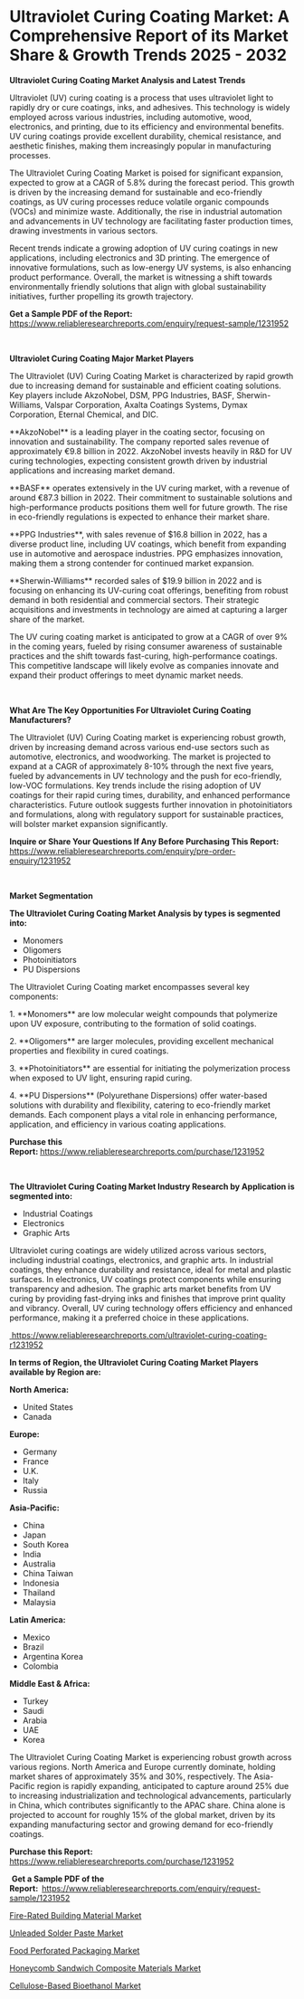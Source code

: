 <p><h1>Ultraviolet Curing Coating Market: A Comprehensive Report of its Market Share & Growth Trends 2025 - 2032</h1></p><p><strong>Ultraviolet Curing Coating Market Analysis and Latest Trends</strong></p>
<p><p>Ultraviolet (UV) curing coating is a process that uses ultraviolet light to rapidly dry or cure coatings, inks, and adhesives. This technology is widely employed across various industries, including automotive, wood, electronics, and printing, due to its efficiency and environmental benefits. UV curing coatings provide excellent durability, chemical resistance, and aesthetic finishes, making them increasingly popular in manufacturing processes.</p><p>The Ultraviolet Curing Coating Market is poised for significant expansion, expected to grow at a CAGR of 5.8% during the forecast period. This growth is driven by the increasing demand for sustainable and eco-friendly coatings, as UV curing processes reduce volatile organic compounds (VOCs) and minimize waste. Additionally, the rise in industrial automation and advancements in UV technology are facilitating faster production times, drawing investments in various sectors.</p><p>Recent trends indicate a growing adoption of UV curing coatings in new applications, including electronics and 3D printing. The emergence of innovative formulations, such as low-energy UV systems, is also enhancing product performance. Overall, the market is witnessing a shift towards environmentally friendly solutions that align with global sustainability initiatives, further propelling its growth trajectory.</p></p>
<p><strong>Get a Sample PDF of the Report:&nbsp;</strong> <a href="https://www.reliableresearchreports.com/enquiry/request-sample/1231952?utm_campaign=41&utm_medium=2&utm_source=Github&utm_content=ia&utm_term=03042025&utm_id=ultraviolet-curing-coating">https://www.reliableresearchreports.com/enquiry/request-sample/1231952</a></p>
<p>&nbsp;</p>
<p><strong>Ultraviolet Curing Coating Major Market Players</strong></p>
<p><p>The Ultraviolet (UV) Curing Coating Market is characterized by rapid growth due to increasing demand for sustainable and efficient coating solutions. Key players include AkzoNobel, DSM, PPG Industries, BASF, Sherwin-Williams, Valspar Corporation, Axalta Coatings Systems, Dymax Corporation, Eternal Chemical, and DIC.</p><p>**AkzoNobel** is a leading player in the coating sector, focusing on innovation and sustainability. The company reported sales revenue of approximately €9.8 billion in 2022. AkzoNobel invests heavily in R&D for UV curing technologies, expecting consistent growth driven by industrial applications and increasing market demand.</p><p>**BASF** operates extensively in the UV curing market, with a revenue of around €87.3 billion in 2022. Their commitment to sustainable solutions and high-performance products positions them well for future growth. The rise in eco-friendly regulations is expected to enhance their market share.</p><p>**PPG Industries**, with sales revenue of $16.8 billion in 2022, has a diverse product line, including UV coatings, which benefit from expanding use in automotive and aerospace industries. PPG emphasizes innovation, making them a strong contender for continued market expansion.</p><p>**Sherwin-Williams** recorded sales of $19.9 billion in 2022 and is focusing on enhancing its UV-curing coat offerings, benefiting from robust demand in both residential and commercial sectors. Their strategic acquisitions and investments in technology are aimed at capturing a larger share of the market.</p><p>The UV curing coating market is anticipated to grow at a CAGR of over 9% in the coming years, fueled by rising consumer awareness of sustainable practices and the shift towards fast-curing, high-performance coatings. This competitive landscape will likely evolve as companies innovate and expand their product offerings to meet dynamic market needs.</p></p>
<p>&nbsp;</p>
<p><strong>What Are The Key Opportunities For Ultraviolet Curing Coating Manufacturers?</strong></p>
<p><p>The Ultraviolet (UV) Curing Coating market is experiencing robust growth, driven by increasing demand across various end-use sectors such as automotive, electronics, and woodworking. The market is projected to expand at a CAGR of approximately 8-10% through the next five years, fueled by advancements in UV technology and the push for eco-friendly, low-VOC formulations. Key trends include the rising adoption of UV coatings for their rapid curing times, durability, and enhanced performance characteristics. Future outlook suggests further innovation in photoinitiators and formulations, along with regulatory support for sustainable practices, will bolster market expansion significantly.</p></p>
<p><strong>Inquire or Share Your Questions If Any Before Purchasing This Report:</strong> <a href="https://www.reliableresearchreports.com/enquiry/pre-order-enquiry/1231952?utm_campaign=41&utm_medium=2&utm_source=Github&utm_content=ia&utm_term=03042025&utm_id=ultraviolet-curing-coating">https://www.reliableresearchreports.com/enquiry/pre-order-enquiry/1231952</a></p>
<p>&nbsp;</p>
<p><strong>Market Segmentation</strong></p>
<p><strong>The Ultraviolet Curing Coating Market Analysis by types is segmented into:</strong></p>
<p><ul><li>Monomers</li><li>Oligomers</li><li>Photoinitiators</li><li>PU Dispersions</li></ul></p>
<p><p>The Ultraviolet Curing Coating market encompasses several key components: </p><p>1. **Monomers** are low molecular weight compounds that polymerize upon UV exposure, contributing to the formation of solid coatings. </p><p>2. **Oligomers** are larger molecules, providing excellent mechanical properties and flexibility in cured coatings. </p><p>3. **Photoinitiators** are essential for initiating the polymerization process when exposed to UV light, ensuring rapid curing. </p><p>4. **PU Dispersions** (Polyurethane Dispersions) offer water-based solutions with durability and flexibility, catering to eco-friendly market demands. Each component plays a vital role in enhancing performance, application, and efficiency in various coating applications.</p></p>
<p><strong>Purchase this Report:&nbsp;</strong><a href="https://www.reliableresearchreports.com/purchase/1231952?utm_campaign=41&utm_medium=2&utm_source=Github&utm_content=ia&utm_term=03042025&utm_id=ultraviolet-curing-coating">https://www.reliableresearchreports.com/purchase/1231952</a></p>
<p>&nbsp;</p>
<p><strong>The Ultraviolet Curing Coating Market Industry Research by Application is segmented into:</strong></p>
<p><ul><li>Industrial Coatings</li><li>Electronics</li><li>Graphic Arts</li></ul></p>
<p><p>Ultraviolet curing coatings are widely utilized across various sectors, including industrial coatings, electronics, and graphic arts. In industrial coatings, they enhance durability and resistance, ideal for metal and plastic surfaces. In electronics, UV coatings protect components while ensuring transparency and adhesion. The graphic arts market benefits from UV curing by providing fast-drying inks and finishes that improve print quality and vibrancy. Overall, UV curing technology offers efficiency and enhanced performance, making it a preferred choice in these applications.</p></p>
<p><a href="https://www.reliableresearchreports.com/ultraviolet-curing-coating-r1231952?utm_campaign=41&utm_medium=2&utm_source=Github&utm_content=ia&utm_term=03042025&utm_id=ultraviolet-curing-coating">&nbsp;https://www.reliableresearchreports.com/ultraviolet-curing-coating-r1231952</a></p>
<p><strong>In terms of Region, the Ultraviolet Curing Coating Market Players available by Region are:</strong></p>
<p>
    <p> <strong> North America: </strong>
        <ul>
            <li>United States</li>
            <li>Canada</li>
        </ul>
        </p> 
    <p> <strong> Europe: </strong>
        <ul>
            <li>Germany</li>
            <li>France</li>
            <li>U.K.</li>
            <li>Italy</li>
            <li>Russia</li>
        </ul>
        </p> 
    <p> <strong> Asia-Pacific: </strong>
        <ul>
            <li>China</li>
            <li>Japan</li>
            <li>South Korea</li>
            <li>India</li>
            <li>Australia</li>
            <li>China Taiwan</li>
            <li>Indonesia</li>
            <li>Thailand</li>
            <li>Malaysia</li>
        </ul>
        </p> 
    <p> <strong> Latin America: </strong>
        <ul>
            <li>Mexico</li>
            <li>Brazil</li>
            <li>Argentina Korea</li>
            <li>Colombia</li>
        </ul>
        </p> 
    <p> <strong> Middle East & Africa: </strong>
        <ul>
            <li>Turkey</li>
            <li>Saudi</li>
            <li>Arabia</li>
            <li>UAE</li>
            <li>Korea</li>
        </ul>
    </p>
    </p>
<p><p>The Ultraviolet Curing Coating Market is experiencing robust growth across various regions. North America and Europe currently dominate, holding market shares of approximately 35% and 30%, respectively. The Asia-Pacific region is rapidly expanding, anticipated to capture around 25% due to increasing industrialization and technological advancements, particularly in China, which contributes significantly to the APAC share. China alone is projected to account for roughly 15% of the global market, driven by its expanding manufacturing sector and growing demand for eco-friendly coatings.</p></p>
<p><strong>Purchase this Report: </strong><a href="https://www.reliableresearchreports.com/purchase/1231952?utm_campaign=41&utm_medium=2&utm_source=Github&utm_content=ia&utm_term=03042025&utm_id=ultraviolet-curing-coating">https://www.reliableresearchreports.com/purchase/1231952</a></p>
<p>&nbsp;<strong>Get a Sample PDF of the Report:&nbsp;&nbsp;</strong><a href="https://www.reliableresearchreports.com/enquiry/request-sample/1231952?utm_campaign=41&utm_medium=2&utm_source=Github&utm_content=ia&utm_term=03042025&utm_id=ultraviolet-curing-coating">https://www.reliableresearchreports.com/enquiry/request-sample/1231952</a></p>
<p><strong></strong></p>
<p><p><a href="https://github.com/snaikraso/Market-Research-Report-List-1/blob/main/fire-rated-building-material-market.md?utm_campaign=41&utm_medium=2&utm_source=Github&utm_content=ia&utm_term=03042025&utm_id=ultraviolet-curing-coating">Fire-Rated Building Material Market</a></p><p><a href="https://github.com/kadutjoelly83/Market-Research-Report-List-1/blob/main/unleaded-solder-paste-market.md?utm_campaign=41&utm_medium=2&utm_source=Github&utm_content=ia&utm_term=03042025&utm_id=ultraviolet-curing-coating">Unleaded Solder Paste Market</a></p><p><a href="https://github.com/iperitvik8/Market-Research-Report-List-1/blob/main/food-perforated-packaging-market.md?utm_campaign=41&utm_medium=2&utm_source=Github&utm_content=ia&utm_term=03042025&utm_id=ultraviolet-curing-coating">Food Perforated Packaging Market</a></p><p><a href="https://github.com/frodanlert/Market-Research-Report-List-1/blob/main/honeycomb-sandwich-composite-materials-market.md?utm_campaign=41&utm_medium=2&utm_source=Github&utm_content=ia&utm_term=03042025&utm_id=ultraviolet-curing-coating">Honeycomb Sandwich Composite Materials Market</a></p><p><a href="https://github.com/shimweummul/Market-Research-Report-List-1/blob/main/cellulose-based-bioethanol-market.md?utm_campaign=41&utm_medium=2&utm_source=Github&utm_content=ia&utm_term=03042025&utm_id=ultraviolet-curing-coating">Cellulose-Based Bioethanol Market</a></p></p>